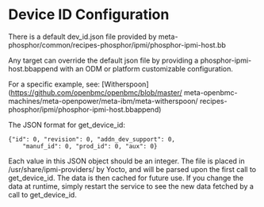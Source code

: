# Device ID Configuration

There is a default dev_id.json file provided by
meta-phosphor/common/recipes-phosphor/ipmi/phosphor-ipmi-host.bb

Any target can override the default json file by providing a
phosphor-ipmi-host.bbappend with an ODM or platform customizable configuration.

For a specific example, see:
[Witherspoon](https://github.com/openbmc/openbmc/blob/master/
meta-openbmc-machines/meta-openpower/meta-ibm/meta-witherspoon/
recipes-phosphor/ipmi/phosphor-ipmi-host.bbappend)

The JSON format for get_device_id:

    {"id": 0, "revision": 0, "addn_dev_support": 0,
        "manuf_id": 0, "prod_id": 0, "aux": 0}

Each value in this JSON object should be an integer. The file is placed in
/usr/share/ipmi-providers/ by Yocto, and will be parsed upon the first call to
get_device_id. The data is then cached for future use. If you change the data at
runtime, simply restart the service to see the new data fetched by a call to
get_device_id.
